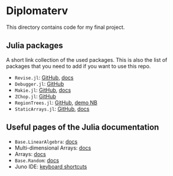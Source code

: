 # Diplomaterv

This directory contains code for my final project.

## Julia packages

A short link collection of the used packages.
This is also the list of packages that you need to add if you want to use this repo.

* `Revise.jl`: [GitHub](https://github.com/timholy/Revise.jl), [docs](https://timholy.github.io/Revise.jl/dev/)
* `Debugger.jl`: [GitHub](https://github.com/JuliaDebug/Debugger.jl)
* `Makie.jl`: [GitHub](https://github.com/JuliaPlots/Makie.jl), [docs](http://juliaplots.org/MakieGallery.jl/stable/)
* `ZChop.jl`: [GitHub](https://github.com/jlapeyre/ZChop.jl)
* `RegionTrees.jl`: [GitHub](https://github.com/rdeits/RegionTrees.jl), [demo NB](https://github.com/rdeits/RegionTrees.jl/blob/master/examples/demo/demo.ipynb)
* `StaticArrays.jl`: [GitHub](https://github.com/JuliaArrays/StaticArrays.jl), [docs](http://juliaarrays.github.io/StaticArrays.jl/stable/)

## Useful pages of the Julia documentation

* `Base.LinearAlgebra`: [docs](https://docs.julialang.org/en/v1/stdlib/LinearAlgebra/)
* Multi-dimensional Arrays: [docs](https://docs.julialang.org/en/v1/manual/arrays/)
* Arrays: [docs](https://docs.julialang.org/en/v1/base/arrays/)
* `Base.Random`: [docs](https://docs.julialang.org/en/v1/stdlib/Random/)
* Juno IDE: [keyboard shortcuts](http://docs.junolab.org/latest/man/basic_usage.html)
